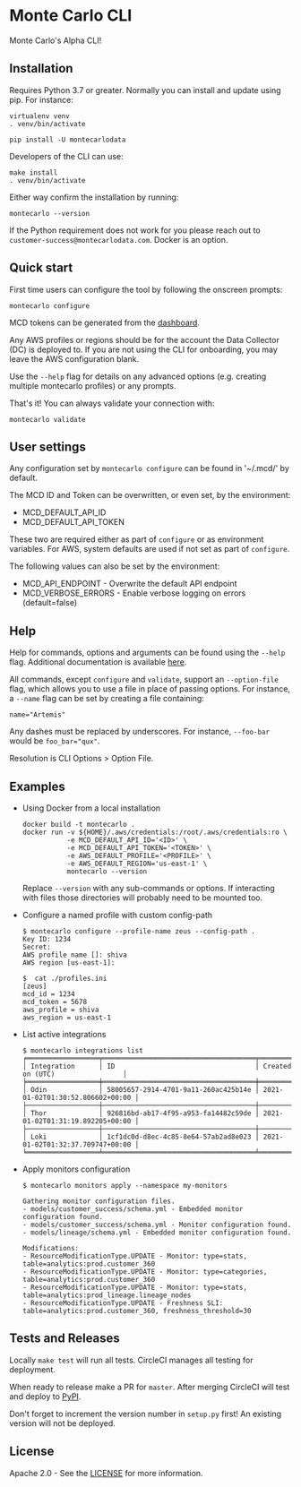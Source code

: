 # Monte Carlo CLI
Monte Carlo's Alpha CLI!

## Installation
Requires Python 3.7 or greater. Normally you can install and update using pip. For instance: 
```
virtualenv venv
. venv/bin/activate

pip install -U montecarlodata
```
Developers of the CLI can use:
```
make install 
. venv/bin/activate
```

Either way confirm the installation by running:
```
montecarlo --version
```

If the Python requirement does not work for you please reach out to `customer-success@montecarlodata.com`. Docker is an option.

## Quick start
First time users can configure the tool by following the onscreen prompts:
```
montecarlo configure
```
MCD tokens can be generated from the [dashboard](https://getmontecarlo.com/settings/api).
 
Any AWS profiles or regions should be for the account the Data Collector (DC) is deployed to. If you are not using the
CLI for onboarding, you may leave the AWS configuration blank.

Use the `--help` flag for details on any advanced options (e.g. creating multiple montecarlo profiles) or any prompts.

That's it! You can always validate your connection with:
```
montecarlo validate
```

## User settings
Any configuration set by `montecarlo configure` can be found in '~/.mcd/' by default.

The MCD ID and Token can be overwritten, or even set, by the environment:
- MCD_DEFAULT_API_ID
- MCD_DEFAULT_API_TOKEN

These two are required either as part of `configure` or as environment variables. 
For AWS, system defaults are used if not set as part of `configure`.

The following values can also be set by the environment:
- MCD_API_ENDPOINT - Overwrite the default API endpoint
- MCD_VERBOSE_ERRORS - Enable verbose logging on errors (default=false)

## Help
Help for commands, options and arguments can be found using the `--help` flag.
Additional documentation is available [here](https://docs.getmontecarlo.com/docs).

All commands, except `configure` and `validate`, support an `--option-file` flag, which allows you to use a file in place of passing options.
For instance, a `--name` flag can be set by creating a file containing:
```
name="Artemis"
```
Any dashes must be replaced by underscores. For instance, `--foo-bar` would be `foo_bar="qux"`.

Resolution is CLI Options > Option File.

## Examples
- Using Docker from a local installation
    ```
    docker build -t montecarlo .
    docker run -v ${HOME}/.aws/credentials:/root/.aws/credentials:ro \
               -e MCD_DEFAULT_API_ID='<ID>' \
               -e MCD_DEFAULT_API_TOKEN='<TOKEN>' \
               -e AWS_DEFAULT_PROFILE='<PROFILE>' \
               -e AWS_DEFAULT_REGION='us-east-1' \
               montecarlo --version
    ```
    Replace `--version` with any sub-commands or options. If interacting with files those directories will probably need to be mounted too.


- Configure a named profile with custom config-path
    ```
    $ montecarlo configure --profile-name zeus --config-path .
    Key ID: 1234
    Secret:
    AWS profile name []: shiva
    AWS region [us-east-1]:
  
    $  cat ./profiles.ini 
    [zeus]
    mcd_id = 1234
    mcd_token = 5678
    aws_profile = shiva
    aws_region = us-east-1
    ```
  
- List active integrations
    ```
    $ montecarlo integrations list
    ╒══════════════════╤══════════════════════════════════════╤══════════════════════════════════╕
    │ Integration      │ ID                                   │ Created on (UTC)                 │
    ╞══════════════════╪══════════════════════════════════════╪══════════════════════════════════╡
    │ Odin             │ 58005657-2914-4701-9a11-260ac425b14e │ 2021-01-02T01:30:52.806602+00:00 │
    ├──────────────────┼──────────────────────────────────────┼──────────────────────────────────┤
    │ Thor             │ 926816bd-ab17-4f95-a953-fa14482c59de │ 2021-01-02T01:31:19.892205+00:00 │
    ├──────────────────┼──────────────────────────────────────┼──────────────────────────────────┤
    │ Loki             │ 1cf1dc0d-d8ec-4c85-8e64-57ab2ad8e023 │ 2021-01-02T01:32:37.709747+00:00 │
    ╘══════════════════╧══════════════════════════════════════╧══════════════════════════════════╛
    ```

- Apply monitors configuration

    ```
    $ montecarlo monitors apply --namespace my-monitors

    Gathering monitor configuration files.
    - models/customer_success/schema.yml - Embedded monitor configuration found.
    - models/customer_success/schema.yml - Monitor configuration found.
    - models/lineage/schema.yml - Embedded monitor configuration found.
    
    Modifications:
    - ResourceModificationType.UPDATE - Monitor: type=stats, table=analytics:prod.customer_360
    - ResourceModificationType.UPDATE - Monitor: type=categories, table=analytics:prod.customer_360
    - ResourceModificationType.UPDATE - Monitor: type=stats, table=analytics:prod_lineage.lineage_nodes
    - ResourceModificationType.UPDATE - Freshness SLI: table=analytics:prod.customer_360, freshness_threshold=30
    ```

## Tests and Releases
Locally `make test` will run all tests. CircleCI manages all testing for deployment.

When ready to release make a PR for `master`. After merging CircleCI will test and deploy to [PyPI](https://pypi.org/project/montecarlodata/).

Don't forget to increment the version number in `setup.py` first! An existing version will not be deployed.

## License
Apache 2.0 - See the [LICENSE](http://www.apache.org/licenses/LICENSE-2.0) for more information.